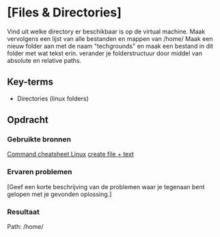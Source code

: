 # [Files & Directories]
Vind uit welke directory er beschikbaar is op de virtual machine. Maak vervolgens een lijst van alle bestanden en mappen van /home/
Maak een nieuw folder aan met de naam "techgrounds" en maak een bestand in dit folder met wat tekst erin.
verander je folderstructuur door middel van absolute en relative paths.
 
## Key-terms
- Directories (linux folders)


## Opdracht
### Gebruikte bronnen

[ Command cheatsheet Linux](https://www.hostinger.com/tutorials/linux-commands)
[create file + text](https://www.cyberciti.biz/faq/create-a-file-in-linux-using-the-bash-shell-terminal)

### Ervaren problemen
[Geef een korte beschrijving van de problemen waar je tegenaan bent gelopen met je gevonden oplossing.]

### Resultaat
Path: /home/
